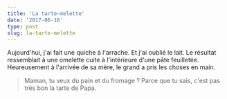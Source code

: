 ```yaml
---
title: 'La tarte-melette'
date: '2017-06-16'
type: post
slug: la-tarte-melette
---
```


Aujourd'hui, j'ai fait une quiche à l'arrache. Et j'ai oublié le lait. Le résultat ressemblait à une omelette cuite à l'intérieure d'une pâte feuilletée. Heureusement à l'arrivée de sa mère, le grand a pris les choses en main.

> Maman, tu veux du pain et du fromage ? Parce que tu sais, c'est pas très bon la tarte de Papa.
